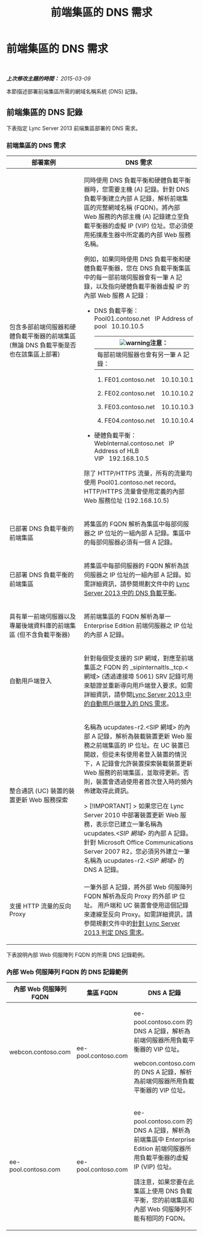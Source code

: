 ﻿---
title: 前端集區的 DNS 需求
TOCTitle: 前端集區的 DNS 需求
ms:assetid: ba28919c-fbbe-4c54-8bf9-2b0cd3fa39c7
ms:mtpsurl: https://technet.microsoft.com/zh-tw/library/Gg412910(v=OCS.15)
ms:contentKeyID: 49292125
ms.date: 08/24/2015
mtps_version: v=OCS.15
ms.translationtype: HT
---

# 前端集區的 DNS 需求

 

_**上次修改主題的時間：** 2015-03-09_

本節描述部署前端集區所需的網域名稱系統 (DNS) 記錄。

## 前端集區的 DNS 記錄

下表指定 Lync Server 2013 前端集區部署的 DNS 需求。

### 前端集區的 DNS 需求

<table>
<colgroup>
<col style="width: 50%" />
<col style="width: 50%" />
</colgroup>
<thead>
<tr class="header">
<th>部署案例</th>
<th>DNS 需求</th>
</tr>
</thead>
<tbody>
<tr class="odd">
<td><p>包含多部前端伺服器和硬體負載平衡器的前端集區 (無論 DNS 負載平衡是否也在該集區上部署)</p></td>
<td><p>同時使用 DNS 負載平衡和硬體負載平衡器時，您需要主機 (A) 記錄。針對 DNS 負載平衡建立內部 A 記錄，解析前端集區的完整網域名稱 (FQDN)。將內部 Web 服務的內部主機 (A) 記錄建立至負載平衡器的虛擬 IP (VIP) 位址。您必須使用拓撲產生器中所定義的內部 Web 服務名稱。</p>
<p>例如，如果同時使用 DNS 負載平衡和硬體負載平衡器，您在 DNS 負載平衡集區中的每一部前端伺服器會有一筆 A 記錄，以及指向硬體負載平衡器虛擬 IP 的內部 Web 服務 A 記錄：</p>
<ul>
<li><p>DNS 負載平衡：Pool01.contoso.net   IP Address of pool   10.10.10.5</p>
<div class="alert">
<table>
<thead>
<tr class="header">
<th><img src="images/Hh202161.warning(OCS.15).gif" title="warning" alt="warning" />注意：</th>
</tr>
</thead>
<tbody>
<tr class="odd">
<td>每部前端伺服器也會有另一筆 A 記錄：</td>
</tr>
</tbody>
</table>

</div>
<ol>
<li><p>FE01.contoso.net    10.10.10.1</p></li>
<li><p>FE02.contoso.net    10.10.10.2</p></li>
<li><p>FE03.contoso.net    10.10.10.3</p></li>
<li><p>FE04.contoso.net    10.10.10.4</p></li>
</ol></li>
<li><p>硬體負載平衡：WebInternal.contoso.net   IP Address of HLB VIP   192.168.10.5</p></li>
</ul>
<p>除了 HTTP/HTTPS 流量，所有的流量均使用 Pool01.contoso.net record。HTTP/HTTPS 流量會使用定義的內部 Web 服務位址 (192.168.10.5)</p></td>
</tr>
<tr class="even">
<td><p>已部署 DNS 負載平衡的前端集區</p></td>
<td><p>將集區的 FQDN 解析為集區中每部伺服器之 IP 位址的一組內部 A 記錄。集區中的每部伺服器必須有一個 A 記錄。</p></td>
</tr>
<tr class="odd">
<td><p>已部署 DNS 負載平衡的前端集區</p></td>
<td><p>將集區中每部伺服器的 FQDN 解析為該伺服器之 IP 位址的一組內部 A 記錄。如需詳細資訊，請參閱規劃文件中的 <a href="lync-server-2013-dns-load-balancing.md">Lync Server 2013 中的 DNS 負載平衡</a>。</p></td>
</tr>
<tr class="even">
<td><p>具有單一前端伺服器以及專屬後端資料庫的前端集區 (但不含負載平衡器)</p></td>
<td><p>將前端集區的 FQDN 解析為單一 Enterprise Edition 前端伺服器之 IP 位址的內部 A 記錄。</p>
<p></p></td>
</tr>
<tr class="odd">
<td><p>自動用戶端登入</p></td>
<td><p>針對每個受支援的 SIP 網域，對應至前端集區之 FQDN 的 _sipinternaltls._tcp.&lt;網域&gt; (透過連接埠 5061) SRV 記錄可用來驗證並重新導向用戶端登入要求。如需詳細資訊，請參閱<a href="lync-server-2013-dns-requirements-for-automatic-client-sign-in.md">Lync Server 2013 中的自動用戶端登入的 DNS 需求</a>。</p></td>
</tr>
<tr class="even">
<td><p>整合通訊 (UC) 裝置的裝置更新 Web 服務探索</p></td>
<td><p>名稱為 ucupdates-r2.&lt;SIP 網域&gt; 的內部 A 記錄，解析為裝載裝置更新 Web 服務之前端集區的 IP 位址。在 UC 裝置已開啟，但從未有使用者登入裝置的情況下，A 記錄會允許裝置探索裝載裝置更新 Web 服務的前端集區，並取得更新。否則，裝置會透過使用者首次登入時的頻內佈建取得此資訊。</p>
<div class="alert">
> [!IMPORTANT]  
> 如果您已在 Lync Server 2010 中部署裝置更新 Web 服務，表示您已建立一筆名稱為 ucupdates.<em>&lt;SIP 網域&gt;</em> 的內部 A 記錄。針對 Microsoft Office Communications Server 2007 R2，您必須另外建立一筆名稱為 ucupdates-r2.<em>&lt;SIP 網域&gt;</em> 的 DNS A 記錄。


</div></td>
</tr>
<tr class="odd">
<td><p>支援 HTTP 流量的反向 Proxy</p></td>
<td><p>一筆外部 A 記錄，將外部 Web 伺服陣列 FQDN 解析為反向 Proxy 的外部 IP 位址。 用戶端和 UC 裝置會使用這個記錄來連線至反向 Proxy。如需詳細資訊，請參閱規劃文件中的<a href="lync-server-2013-determine-dns-requirements.md">針對 Lync Server 2013 判定 DNS 需求</a>。</p></td>
</tr>
</tbody>
</table>


下表說明內部 Web 伺服陣列 FQDN 的所需 DNS 記錄範例。

### 內部 Web 伺服陣列 FQDN 的 DNS 記錄範例

<table>
<colgroup>
<col style="width: 33%" />
<col style="width: 33%" />
<col style="width: 33%" />
</colgroup>
<thead>
<tr class="header">
<th>內部 Web 伺服陣列 FQDN</th>
<th>集區 FQDN</th>
<th>DNS A 記錄</th>
</tr>
</thead>
<tbody>
<tr class="odd">
<td><p>webcon.contoso.com</p></td>
<td><p>ee-pool.contoso.com</p></td>
<td><p>ee-pool.contoso.com 的 DNS A 記錄，解析為前端伺服器所用負載平衡器的 VIP 位址。</p>
<p>webcon.contoso.com 的 DNS A 記錄，解析為前端伺服器所用負載平衡器的 VIP 位址。</p></td>
</tr>
<tr class="even">
<td><p>ee-pool.contoso.com</p></td>
<td><p>ee-pool.contoso.com</p></td>
<td><p>ee-pool.contoso.com 的 DNS A 記錄，解析為前端集區中 Enterprise Edition 前端伺服器所用負載平衡器的虛擬 IP (VIP) 位址。</p>
<p>請注意，如果您要在此集區上使用 DNS 負載平衡，您的前端集區和內部 Web 伺服陣列不能有相同的 FQDN。</p></td>
</tr>
</tbody>
</table>

